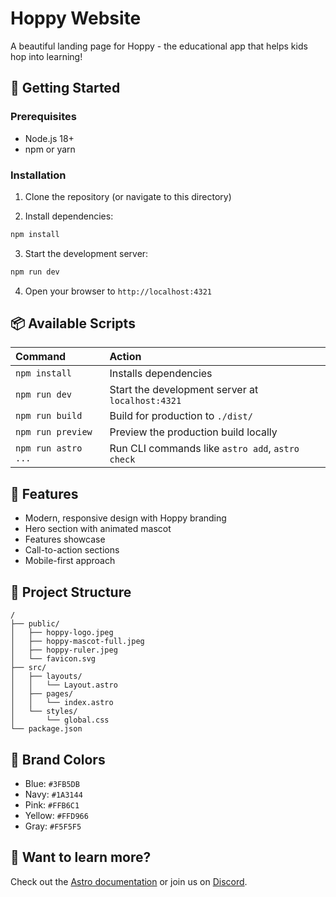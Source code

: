 # Hoppy Website

A beautiful landing page for Hoppy - the educational app that helps kids hop into learning!

## 🚀 Getting Started

### Prerequisites

- Node.js 18+ 
- npm or yarn

### Installation

1. Clone the repository (or navigate to this directory)

2. Install dependencies:
```bash
npm install
```

3. Start the development server:
```bash
npm run dev
```

4. Open your browser to `http://localhost:4321`

## 📦 Available Scripts

| Command                   | Action                                           |
| :------------------------ | :----------------------------------------------- |
| `npm install`             | Installs dependencies                            |
| `npm run dev`             | Start the development server at `localhost:4321` |
| `npm run build`           | Build for production to `./dist/`                |
| `npm run preview`         | Preview the production build locally             |
| `npm run astro ...`       | Run CLI commands like `astro add`, `astro check` |

## 🎨 Features

- Modern, responsive design with Hoppy branding
- Hero section with animated mascot
- Features showcase
- Call-to-action sections
- Mobile-first approach

## 📁 Project Structure

```
/
├── public/
│   ├── hoppy-logo.jpeg
│   ├── hoppy-mascot-full.jpeg
│   ├── hoppy-ruler.jpeg
│   └── favicon.svg
├── src/
│   ├── layouts/
│   │   └── Layout.astro
│   ├── pages/
│   │   └── index.astro
│   └── styles/
│       └── global.css
└── package.json
```

## 🎨 Brand Colors

- Blue: `#3FB5DB`
- Navy: `#1A3144`
- Pink: `#FFB6C1`
- Yellow: `#FFD966`
- Gray: `#F5F5F5`

## 👀 Want to learn more?

Check out the [Astro documentation](https://docs.astro.build) or join us on [Discord](https://astro.build/chat).
